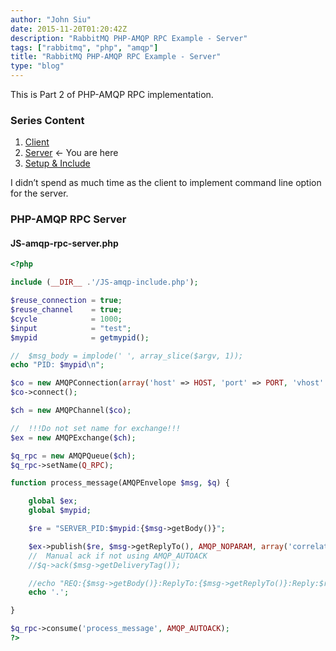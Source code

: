 ```yaml
---
author: "John Siu"
date: 2015-11-20T01:20:42Z
description: "RabbitMQ PHP-AMQP RPC Example - Server"
tags: ["rabbitmq", "php", "amqp"]
title: "RabbitMQ PHP-AMQP RPC Example - Server"
type: "blog"
---
```


This is Part 2 of PHP-AMQP RPC implementation.
<!--more-->

### Series Content

1. [Client](/blog/rabbitmq-php-amqp-rpc-example-client/)
2. [Server](/blog/rabbitmq-php-amqp-rpc-example-server/) <- You are here
3. [Setup & Include](/blog/rabbitmq-php-amqp-rpc-example-setup-include/)

I didn’t spend as much time as the client to implement command line option for the server.

### PHP-AMQP RPC Server

#### JS-amqp-rpc-server.php

```php
<?php

include (__DIR__ .'/JS-amqp-include.php');

$reuse_connection = true;
$reuse_channel    = true;
$cycle            = 1000;
$input            = "test";
$mypid            = getmypid();

//  $msg_body = implode(' ', array_slice($argv, 1));
echo "PID: $mypid\n";

$co = new AMQPConnection(array('host' => HOST, 'port' => PORT, 'vhost' => VHOST, 'login' => USER, 'password' => PASS));
$co->connect();

$ch = new AMQPChannel($co);

//  !!!Do not set name for exchange!!!
$ex = new AMQPExchange($ch);

$q_rpc = new AMQPQueue($ch);
$q_rpc->setName(Q_RPC);

function process_message(AMQPEnvelope $msg, $q) {

    global $ex;
    global $mypid;

    $re = "SERVER_PID:$mypid:{$msg->getBody()}";

    $ex->publish($re, $msg->getReplyTo(), AMQP_NOPARAM, array('correlation_id' => $msg->getCorrelationId()));
    //  Manual ack if not using AMQP_AUTOACK
    //$q->ack($msg->getDeliveryTag());

    //echo "REQ:{$msg->getBody()}:ReplyTo:{$msg->getReplyTo()}:Reply:$re\n";
    echo '.';

}

$q_rpc->consume('process_message', AMQP_AUTOACK);
?>
```
